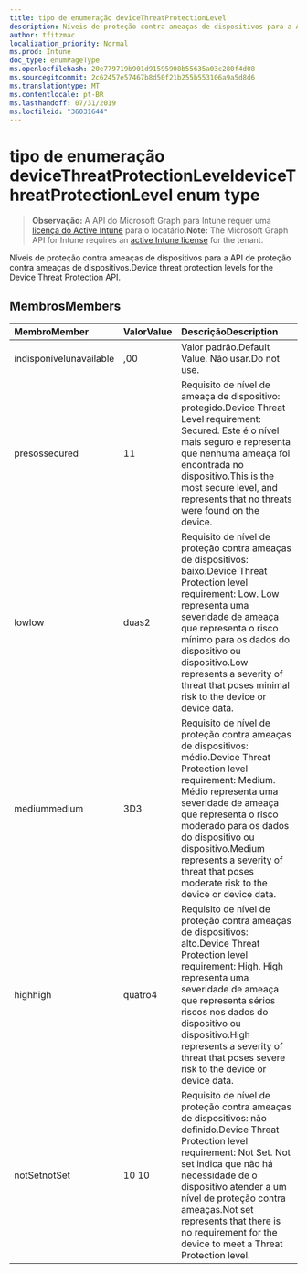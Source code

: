 ```yaml
---
title: tipo de enumeração deviceThreatProtectionLevel
description: Níveis de proteção contra ameaças de dispositivos para a API de proteção contra ameaças de dispositivos.
author: tfitzmac
localization_priority: Normal
ms.prod: Intune
doc_type: enumPageType
ms.openlocfilehash: 20e779719b901d91595908b55635a03c280f4d08
ms.sourcegitcommit: 2c62457e57467b8d50f21b255b553106a9a5d8d6
ms.translationtype: MT
ms.contentlocale: pt-BR
ms.lasthandoff: 07/31/2019
ms.locfileid: "36031644"
---
```

# <a name="devicethreatprotectionlevel-enum-type"></a><span data-ttu-id="57f97-103">tipo de enumeração deviceThreatProtectionLevel</span><span class="sxs-lookup"><span data-stu-id="57f97-103">deviceThreatProtectionLevel enum type</span></span>

> <span data-ttu-id="57f97-104">**Observação:** A API do Microsoft Graph para Intune requer uma [licença do Active Intune](https://go.microsoft.com/fwlink/?linkid=839381) para o locatário.</span><span class="sxs-lookup"><span data-stu-id="57f97-104">**Note:** The Microsoft Graph API for Intune requires an [active Intune license](https://go.microsoft.com/fwlink/?linkid=839381) for the tenant.</span></span>

<span data-ttu-id="57f97-105">Níveis de proteção contra ameaças de dispositivos para a API de proteção contra ameaças de dispositivos.</span><span class="sxs-lookup"><span data-stu-id="57f97-105">Device threat protection levels for the Device Threat Protection API.</span></span>

## <a name="members"></a><span data-ttu-id="57f97-106">Membros</span><span class="sxs-lookup"><span data-stu-id="57f97-106">Members</span></span>
|<span data-ttu-id="57f97-107">Membro</span><span class="sxs-lookup"><span data-stu-id="57f97-107">Member</span></span>|<span data-ttu-id="57f97-108">Valor</span><span class="sxs-lookup"><span data-stu-id="57f97-108">Value</span></span>|<span data-ttu-id="57f97-109">Descrição</span><span class="sxs-lookup"><span data-stu-id="57f97-109">Description</span></span>|
|:---|:---|:---|
|<span data-ttu-id="57f97-110">indisponível</span><span class="sxs-lookup"><span data-stu-id="57f97-110">unavailable</span></span>|<span data-ttu-id="57f97-111">,0</span><span class="sxs-lookup"><span data-stu-id="57f97-111">0</span></span>|<span data-ttu-id="57f97-112">Valor padrão.</span><span class="sxs-lookup"><span data-stu-id="57f97-112">Default Value.</span></span> <span data-ttu-id="57f97-113">Não usar.</span><span class="sxs-lookup"><span data-stu-id="57f97-113">Do not use.</span></span>|
|<span data-ttu-id="57f97-114">presos</span><span class="sxs-lookup"><span data-stu-id="57f97-114">secured</span></span>|<span data-ttu-id="57f97-115">1</span><span class="sxs-lookup"><span data-stu-id="57f97-115">1</span></span>|<span data-ttu-id="57f97-116">Requisito de nível de ameaça de dispositivo: protegido.</span><span class="sxs-lookup"><span data-stu-id="57f97-116">Device Threat Level requirement: Secured.</span></span> <span data-ttu-id="57f97-117">Este é o nível mais seguro e representa que nenhuma ameaça foi encontrada no dispositivo.</span><span class="sxs-lookup"><span data-stu-id="57f97-117">This is the most secure level, and represents that no threats were found on the device.</span></span>|
|<span data-ttu-id="57f97-118">low</span><span class="sxs-lookup"><span data-stu-id="57f97-118">low</span></span>|<span data-ttu-id="57f97-119">duas</span><span class="sxs-lookup"><span data-stu-id="57f97-119">2</span></span>|<span data-ttu-id="57f97-120">Requisito de nível de proteção contra ameaças de dispositivos: baixo.</span><span class="sxs-lookup"><span data-stu-id="57f97-120">Device Threat Protection level requirement: Low.</span></span> <span data-ttu-id="57f97-121">Low representa uma severidade de ameaça que representa o risco mínimo para os dados do dispositivo ou dispositivo.</span><span class="sxs-lookup"><span data-stu-id="57f97-121">Low represents a severity of threat that poses minimal risk to the device or device data.</span></span>|
|<span data-ttu-id="57f97-122">medium</span><span class="sxs-lookup"><span data-stu-id="57f97-122">medium</span></span>|<span data-ttu-id="57f97-123">3D</span><span class="sxs-lookup"><span data-stu-id="57f97-123">3</span></span>|<span data-ttu-id="57f97-124">Requisito de nível de proteção contra ameaças de dispositivos: médio.</span><span class="sxs-lookup"><span data-stu-id="57f97-124">Device Threat Protection level requirement: Medium.</span></span> <span data-ttu-id="57f97-125">Médio representa uma severidade de ameaça que representa o risco moderado para os dados do dispositivo ou dispositivo.</span><span class="sxs-lookup"><span data-stu-id="57f97-125">Medium represents a severity of threat that poses moderate risk to the device or device data.</span></span>|
|<span data-ttu-id="57f97-126">high</span><span class="sxs-lookup"><span data-stu-id="57f97-126">high</span></span>|<span data-ttu-id="57f97-127">quatro</span><span class="sxs-lookup"><span data-stu-id="57f97-127">4</span></span>|<span data-ttu-id="57f97-128">Requisito de nível de proteção contra ameaças de dispositivos: alto.</span><span class="sxs-lookup"><span data-stu-id="57f97-128">Device Threat Protection level requirement: High.</span></span> <span data-ttu-id="57f97-129">High representa uma severidade de ameaça que representa sérios riscos nos dados do dispositivo ou dispositivo.</span><span class="sxs-lookup"><span data-stu-id="57f97-129">High represents a severity of threat that poses severe risk to the device or device data.</span></span>|
|<span data-ttu-id="57f97-130">notSet</span><span class="sxs-lookup"><span data-stu-id="57f97-130">notSet</span></span>|<span data-ttu-id="57f97-131">10 </span><span class="sxs-lookup"><span data-stu-id="57f97-131">10</span></span>|<span data-ttu-id="57f97-132">Requisito de nível de proteção contra ameaças de dispositivos: não definido.</span><span class="sxs-lookup"><span data-stu-id="57f97-132">Device Threat Protection level requirement: Not Set.</span></span> <span data-ttu-id="57f97-133">Not set indica que não há necessidade de o dispositivo atender a um nível de proteção contra ameaças.</span><span class="sxs-lookup"><span data-stu-id="57f97-133">Not set represents that there is no requirement for the device to meet a Threat Protection level.</span></span>|




